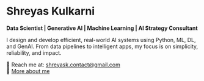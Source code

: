 # Shreyas Kulkarni

**Data Scientist | Generative AI | Machine Learning | AI Strategy Consultant**

I design and develop efficient, real-world AI systems using Python, ML, DL, and GenAI. From data pipelines to intelligent apps, my focus is on simplicity, reliability, and impact.

📧 Reach me at: shreyask.contact@gmail.com  
🔗 [More about me](https://helloshreyas.com/bio)
